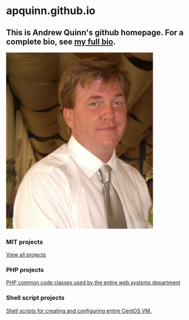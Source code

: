 # apquinn.github.io

## This is Andrew Quinn's github homepage. For a complete bio, see <a href="http://sea-quinn.com">my full bio</a>.
<img src="CIMG0130.JPG" width="400">

### MIT projects
<a href="https://github.com/apquinn/example-code/tree/main/mit-projects">View all projects</a>

### PHP projects
<a href="https://github.com/apquinn/example-code/tree/main/php">PHP common code classes used by the entire web systems department</a>

### Shell script projects
<a href="https://github.com/apquinn/example-code/tree/main/shellScripts">Shell scripts for creating and configuring entire CentOS VM.</a>


